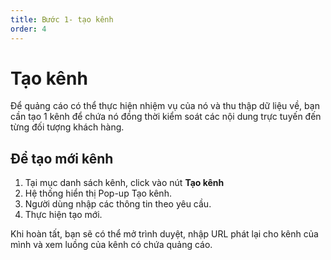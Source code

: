 ```yaml
---
title: Bước 1- tạo kênh
order: 4
---
```

# Tạo kênh
Để quảng cáo có thể thực hiện nhiệm vụ của nó và thu thập dữ liệu về, bạn cần tạo 1 kênh để chứa nó đồng thời kiểm soát các nội dung trực tuyến đến từng đối tượng khách hàng.

## Để tạo mới kênh
1. Tại mục danh sách kênh, click vào nút **Tạo kênh**
2. Hệ thống hiển thị Pop-up Tạo kênh.
3. Người dùng nhập các thông tin theo yêu cầu.
4. Thực hiện tạo mới.

Khi hoàn tất, bạn sẽ có thể mở trình duyệt, nhập URL phát lại cho kênh của mình và xem luồng của kênh có chứa quảng cáo.